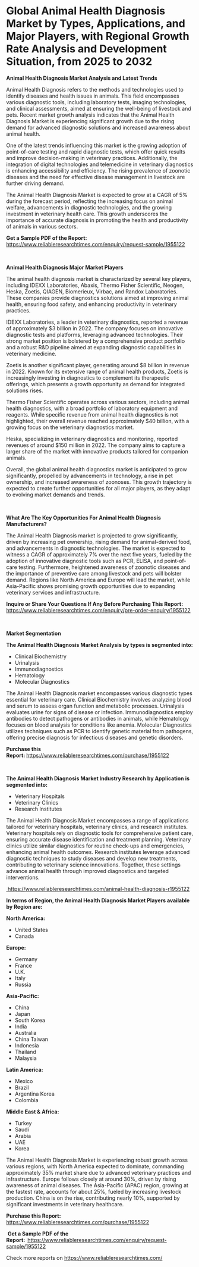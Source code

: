 <p><h1>Global Animal Health Diagnosis Market by Types, Applications, and Major Players, with Regional Growth Rate Analysis and Development Situation, from 2025 to 2032</h1></p><p><strong>Animal Health Diagnosis Market Analysis and Latest Trends</strong></p>
<p><p>Animal Health Diagnosis refers to the methods and technologies used to identify diseases and health issues in animals. This field encompasses various diagnostic tools, including laboratory tests, imaging technologies, and clinical assessments, aimed at ensuring the well-being of livestock and pets. Recent market growth analysis indicates that the Animal Health Diagnosis Market is experiencing significant growth due to the rising demand for advanced diagnostic solutions and increased awareness about animal health.</p><p>One of the latest trends influencing this market is the growing adoption of point-of-care testing and rapid diagnostic tests, which offer quick results and improve decision-making in veterinary practices. Additionally, the integration of digital technologies and telemedicine in veterinary diagnostics is enhancing accessibility and efficiency. The rising prevalence of zoonotic diseases and the need for effective disease management in livestock are further driving demand. </p><p>The Animal Health Diagnosis Market is expected to grow at a CAGR of 5% during the forecast period, reflecting the increasing focus on animal welfare, advancements in diagnostic technologies, and the growing investment in veterinary health care. This growth underscores the importance of accurate diagnosis in promoting the health and productivity of animals in various sectors.</p></p>
<p><strong>Get a Sample PDF of the Report:&nbsp;</strong> <a href="https://www.reliableresearchtimes.com/enquiry/request-sample/1955122?utm_campaign=2644&utm_medium=2&utm_source=Github&utm_content=ia&utm_term=03032025&utm_id=animal-health-diagnosis">https://www.reliableresearchtimes.com/enquiry/request-sample/1955122</a></p>
<p>&nbsp;</p>
<p><strong>Animal Health Diagnosis Major Market Players</strong></p>
<p><p>The animal health diagnosis market is characterized by several key players, including IDEXX Laboratories, Abaxis, Thermo Fisher Scientific, Neogen, Heska, Zoetis, QIAGEN, Biomerieux, Virbac, and Randox Laboratories. These companies provide diagnostics solutions aimed at improving animal health, ensuring food safety, and enhancing productivity in veterinary practices.</p><p>IDEXX Laboratories, a leader in veterinary diagnostics, reported a revenue of approximately $3 billion in 2022. The company focuses on innovative diagnostic tests and platforms, leveraging advanced technologies. Their strong market position is bolstered by a comprehensive product portfolio and a robust R&D pipeline aimed at expanding diagnostic capabilities in veterinary medicine.</p><p>Zoetis is another significant player, generating around $8 billion in revenue in 2022. Known for its extensive range of animal health products, Zoetis is increasingly investing in diagnostics to complement its therapeutic offerings, which presents a growth opportunity as demand for integrated solutions rises.</p><p>Thermo Fisher Scientific operates across various sectors, including animal health diagnostics, with a broad portfolio of laboratory equipment and reagents. While specific revenue from animal health diagnostics is not highlighted, their overall revenue reached approximately $40 billion, with a growing focus on the veterinary diagnostics market.</p><p>Heska, specializing in veterinary diagnostics and monitoring, reported revenues of around $150 million in 2022. The company aims to capture a larger share of the market with innovative products tailored for companion animals.</p><p>Overall, the global animal health diagnostics market is anticipated to grow significantly, propelled by advancements in technology, a rise in pet ownership, and increased awareness of zoonoses. This growth trajectory is expected to create further opportunities for all major players, as they adapt to evolving market demands and trends.</p></p>
<p>&nbsp;</p>
<p><strong>What Are The Key Opportunities For Animal Health Diagnosis Manufacturers?</strong></p>
<p><p>The Animal Health Diagnosis market is projected to grow significantly, driven by increasing pet ownership, rising demand for animal-derived food, and advancements in diagnostic technologies. The market is expected to witness a CAGR of approximately 7% over the next five years, fueled by the adoption of innovative diagnostic tools such as PCR, ELISA, and point-of-care testing. Furthermore, heightened awareness of zoonotic diseases and the importance of preventive care among livestock and pets will bolster demand. Regions like North America and Europe will lead the market, while Asia-Pacific shows promising growth opportunities due to expanding veterinary services and infrastructure.</p></p>
<p><strong>Inquire or Share Your Questions If Any Before Purchasing This Report:</strong> <a href="https://www.reliableresearchtimes.com/enquiry/pre-order-enquiry/1955122?utm_campaign=2644&utm_medium=2&utm_source=Github&utm_content=ia&utm_term=03032025&utm_id=animal-health-diagnosis">https://www.reliableresearchtimes.com/enquiry/pre-order-enquiry/1955122</a></p>
<p>&nbsp;</p>
<p><strong>Market Segmentation</strong></p>
<p><strong>The Animal Health Diagnosis Market Analysis by types is segmented into:</strong></p>
<p><ul><li>Clinical Biochemistry</li><li>Urinalysis</li><li>Immunodiagnostics</li><li>Hematology</li><li>Molecular Diagnostics</li></ul></p>
<p><p>The Animal Health Diagnosis market encompasses various diagnostic types essential for veterinary care. Clinical Biochemistry involves analyzing blood and serum to assess organ function and metabolic processes. Urinalysis evaluates urine for signs of disease or infection. Immunodiagnostics employ antibodies to detect pathogens or antibodies in animals, while Hematology focuses on blood analysis for conditions like anemia. Molecular Diagnostics utilizes techniques such as PCR to identify genetic material from pathogens, offering precise diagnosis for infectious diseases and genetic disorders.</p></p>
<p><strong>Purchase this Report:&nbsp;</strong><a href="https://www.reliableresearchtimes.com/purchase/1955122?utm_campaign=2644&utm_medium=2&utm_source=Github&utm_content=ia&utm_term=03032025&utm_id=animal-health-diagnosis">https://www.reliableresearchtimes.com/purchase/1955122</a></p>
<p>&nbsp;</p>
<p><strong>The Animal Health Diagnosis Market Industry Research by Application is segmented into:</strong></p>
<p><ul><li>Veterinary Hospitals</li><li>Veterinary Clinics</li><li>Research Institutes</li></ul></p>
<p><p>The Animal Health Diagnosis Market encompasses a range of applications tailored for veterinary hospitals, veterinary clinics, and research institutes. Veterinary hospitals rely on diagnostic tools for comprehensive patient care, ensuring accurate disease identification and treatment planning. Veterinary clinics utilize similar diagnostics for routine check-ups and emergencies, enhancing animal health outcomes. Research institutes leverage advanced diagnostic techniques to study diseases and develop new treatments, contributing to veterinary science innovations. Together, these settings advance animal health through improved diagnostics and targeted interventions.</p></p>
<p><a href="https://www.reliableresearchtimes.com/animal-health-diagnosis-r1955122?utm_campaign=2644&utm_medium=2&utm_source=Github&utm_content=ia&utm_term=03032025&utm_id=animal-health-diagnosis">&nbsp;https://www.reliableresearchtimes.com/animal-health-diagnosis-r1955122</a></p>
<p><strong>In terms of Region, the Animal Health Diagnosis Market Players available by Region are:</strong></p>
<p>
    <p> <strong> North America: </strong>
        <ul>
            <li>United States</li>
            <li>Canada</li>
        </ul>
        </p> 
    <p> <strong> Europe: </strong>
        <ul>
            <li>Germany</li>
            <li>France</li>
            <li>U.K.</li>
            <li>Italy</li>
            <li>Russia</li>
        </ul>
        </p> 
    <p> <strong> Asia-Pacific: </strong>
        <ul>
            <li>China</li>
            <li>Japan</li>
            <li>South Korea</li>
            <li>India</li>
            <li>Australia</li>
            <li>China Taiwan</li>
            <li>Indonesia</li>
            <li>Thailand</li>
            <li>Malaysia</li>
        </ul>
        </p> 
    <p> <strong> Latin America: </strong>
        <ul>
            <li>Mexico</li>
            <li>Brazil</li>
            <li>Argentina Korea</li>
            <li>Colombia</li>
        </ul>
        </p> 
    <p> <strong> Middle East & Africa: </strong>
        <ul>
            <li>Turkey</li>
            <li>Saudi</li>
            <li>Arabia</li>
            <li>UAE</li>
            <li>Korea</li>
        </ul>
    </p>
    </p>
<p><p>The Animal Health Diagnosis Market is experiencing robust growth across various regions, with North America expected to dominate, commanding approximately 35% market share due to advanced veterinary practices and infrastructure. Europe follows closely at around 30%, driven by rising awareness of animal diseases. The Asia-Pacific (APAC) region, growing at the fastest rate, accounts for about 25%, fueled by increasing livestock production. China is on the rise, contributing nearly 10%, supported by significant investments in veterinary healthcare.</p></p>
<p><strong>Purchase this Report: </strong><a href="https://www.reliableresearchtimes.com/purchase/1955122?utm_campaign=2644&utm_medium=2&utm_source=Github&utm_content=ia&utm_term=03032025&utm_id=animal-health-diagnosis">https://www.reliableresearchtimes.com/purchase/1955122</a></p>
<p>&nbsp;<strong>Get a Sample PDF of the Report:&nbsp;&nbsp;</strong><a href="https://www.reliableresearchtimes.com/enquiry/request-sample/1955122?utm_campaign=2644&utm_medium=2&utm_source=Github&utm_content=ia&utm_term=03032025&utm_id=animal-health-diagnosis">https://www.reliableresearchtimes.com/enquiry/request-sample/1955122</a></p>
<p><strong></strong></p>
<p>Check more reports on <a href="https://www.reliableresearchtimes.com/?utm_campaign=2644&utm_medium=2&utm_source=Github&utm_content=ia&utm_term=03032025&utm_id=animal-health-diagnosis">https://www.reliableresearchtimes.com/</a></p>